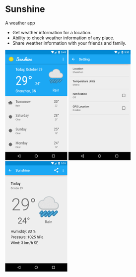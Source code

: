 # Sunshine
A weather app

- Get weather information for a location.
- Ability to check weather information of any place.
- Share weather information with your friends and family.

<img src="https://github.com/TwentySevenC/Sunshine/blob/master/image1.png?raw=true" width="200px">
<img src="https://github.com/TwentySevenC/Sunshine/blob/master/image2.png?raw=true" width="200px">
<img src="https://github.com/TwentySevenC/Sunshine/blob/master/image3.png?raw=true" width="200px">
